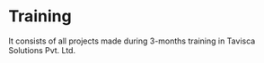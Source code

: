 # Training
It consists of all projects made during 3-months training in Tavisca Solutions Pvt. Ltd.
